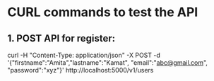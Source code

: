 # CURL commands to test the API  
  
## 1. POST API for register:  
curl -H "Content-Type: application/json" -X POST -d '{"firstname":"Amita","lastname":"Kamat", "email":"abc@gmail.com", "password":"xyz"}' http://localhost:5000/v1/users
